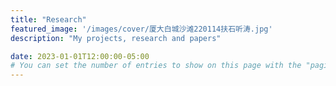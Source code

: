 ```yaml
---
title: "Research"
featured_image: '/images/cover/厦大白城沙滩220114扶石听涛.jpg'
description: "My projects, research and papers"

date: 2023-01-01T12:00:00-05:00
# You can set the number of entries to show on this page with the "pagination" setting in the config file.
---
```


